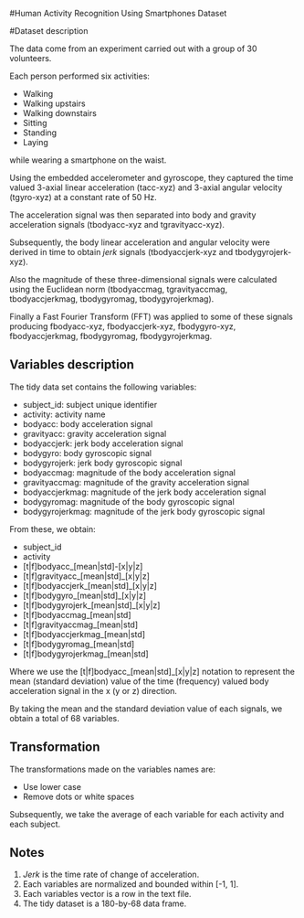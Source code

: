 #Human Activity Recognition Using Smartphones Dataset

#Dataset description

The data come from an experiment carried out with a group of 30 volunteers. 

Each person performed six activities:

 - Walking
 - Walking upstairs
 - Walking downstairs
 - Sitting
 - Standing
 - Laying

while wearing a smartphone on the waist. 

Using the embedded accelerometer and gyroscope, they captured the time valued 3-axial linear acceleration (tacc-xyz) and 3-axial angular velocity (tgyro-xyz) at a constant rate of 50 Hz.

The acceleration signal was then separated into body and gravity acceleration signals (tbodyacc-xyz and tgravityacc-xyz).

Subsequently, the body linear acceleration and angular velocity were derived in time to obtain *jerk* signals (tbodyaccjerk-xyz and tbodygyrojerk-xyz). 

Also the magnitude of these three-dimensional signals were calculated using the Euclidean norm (tbodyaccmag, tgravityaccmag, tbodyaccjerkmag, tbodygyromag, tbodygyrojerkmag). 

Finally a Fast Fourier Transform (FFT) was applied to some of these signals producing fbodyacc-xyz, fbodyaccjerk-xyz, fbodygyro-xyz, fbodyaccjerkmag, fbodygyromag, fbodygyrojerkmag.

## Variables description

The tidy data set contains the following variables:

 - subject_id: subject unique identifier
 - activity: activity name
 - bodyacc: body acceleration signal
 - gravityacc: gravity acceleration signal
 - bodyaccjerk: jerk body acceleration signal
 - bodygyro: body gyroscopic signal
 - bodygyrojerk: jerk body gyroscopic signal
 - bodyaccmag: magnitude of the body acceleration signal
 - gravityaccmag: magnitude of the gravity acceleration signal
 - bodyaccjerkmag: magnitude of the jerk body acceleration signal
 - bodygyromag: magnitude of the body gyroscopic signal
 - bodygyrojerkmag: magnitude of the jerk body gyroscopic signal

From these, we obtain:

 - subject_id
 - activity
 - [t|f]bodyacc_[mean|std]-[x|y|z]
 - [t|f]gravityacc_[mean|std]_[x|y|z]
 - [t|f]bodyaccjerk_[mean|std]_[x|y|z]
 - [t|f]bodygyro_[mean|std]_[x|y|z]
 - [t|f]bodygyrojerk_[mean|std]_[x|y|z]
 - [t|f]bodyaccmag_[mean|std]
 - [t|f]gravityaccmag_[mean|std]
 - [t|f]bodyaccjerkmag_[mean|std]
 - [t|f]bodygyromag_[mean|std]
 - [t|f]bodygyrojerkmag_[mean|std]

Where we use the [t|f]bodyacc_[mean|std]_[x|y|z] notation to represent the mean (standard deviation) value of the time (frequency) valued body acceleration signal in the x (y or z) direction.

By taking the mean and the standard deviation value of each signals, we obtain a total of 68 variables. 

## Transformation

 The transformations made on the variables names are:

 - Use lower case
 - Remove dots or white spaces

Subsequently, we take the average of each variable for each activity and each subject.

## Notes

 1. *Jerk* is the time rate of change of acceleration.
 2. Each variables are normalized and bounded within [-1, 1].
 3. Each variables vector is a row in the text file.
 4. The tidy dataset is a 180-by-68 data frame.
